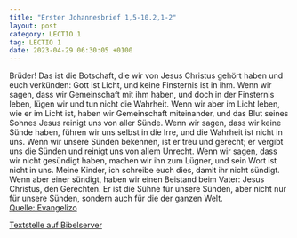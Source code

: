 ```yaml
---
title: "Erster Johannesbrief 1,5-10.2,1-2"
layout: post
category: LECTIO 1
tag: LECTIO 1
date: 2023-04-29 06:30:05 +0100
---
```

Brüder! Das ist die Botschaft, die wir von Jesus Christus gehört haben und euch verkünden: Gott ist Licht, und keine Finsternis ist in ihm.
Wenn wir sagen, dass wir Gemeinschaft mit ihm haben, und doch in der Finsternis leben, lügen wir und tun nicht die Wahrheit.
Wenn wir aber im Licht leben, wie er im Licht ist, haben wir Gemeinschaft miteinander, und das Blut seines Sohnes Jesus reinigt uns von aller Sünde.<!--more-->
Wenn wir sagen, dass wir keine Sünde haben, führen wir uns selbst in die Irre, und die Wahrheit ist nicht in uns.
Wenn wir unsere Sünden bekennen, ist er treu und gerecht; er vergibt uns die Sünden und reinigt uns von allem Unrecht.
Wenn wir sagen, dass wir nicht gesündigt haben, machen wir ihn zum Lügner, und sein Wort ist nicht in uns.
Meine Kinder, ich schreibe euch dies, damit ihr nicht sündigt. Wenn aber einer sündigt, haben wir einen Beistand beim Vater: Jesus Christus, den Gerechten.
Er ist die Sühne für unsere Sünden, aber nicht nur für unsere Sünden, sondern auch für die der ganzen Welt.<br>
[Quelle: Evangelizo](https://evangeliumtagfuertag.org/DE/gospel)

[Textstelle auf Bibelserver](https://www.bibleserver.com/EU/1.Johannes1,5-10.2,1-2)
